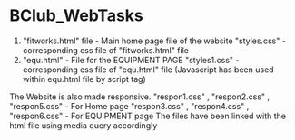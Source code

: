 # BClub_WebTasks

1. "fitworks.html" file - Main home page file of the website 
     "styles.css" - corresponding css file of "fitworks.html" file
2. "equ.html" - File for the EQUIPMENT PAGE 
     "styles1.css" - corresponding css file of "equ.html" file
     (Javascript has been used within equ.html file by script tag)

The Website is also made responsive.
   "respon1.css" , "respon2.css" , "respon5.css" - For Home page
   "respon3.css" , "respon4.css" , "respon6.css" - For EQUIPMENT page
 The files have been linked with the html file using media query accordingly
